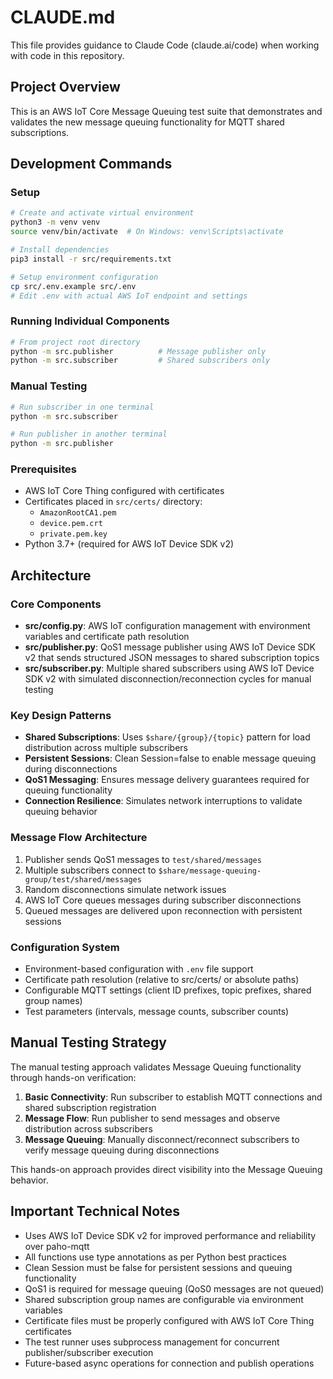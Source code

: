 # CLAUDE.md

This file provides guidance to Claude Code (claude.ai/code) when working with code in this repository.

## Project Overview

This is an AWS IoT Core Message Queuing test suite that demonstrates and validates the new message queuing functionality for MQTT shared subscriptions.

## Development Commands

### Setup
```bash
# Create and activate virtual environment
python3 -m venv venv
source venv/bin/activate  # On Windows: venv\Scripts\activate

# Install dependencies
pip3 install -r src/requirements.txt

# Setup environment configuration
cp src/.env.example src/.env
# Edit .env with actual AWS IoT endpoint and settings
```

### Running Individual Components
```bash
# From project root directory
python -m src.publisher          # Message publisher only
python -m src.subscriber         # Shared subscribers only
```

### Manual Testing
```bash
# Run subscriber in one terminal
python -m src.subscriber

# Run publisher in another terminal  
python -m src.publisher
```

### Prerequisites
- AWS IoT Core Thing configured with certificates
- Certificates placed in `src/certs/` directory:
  - `AmazonRootCA1.pem`
  - `device.pem.crt` 
  - `private.pem.key`
- Python 3.7+ (required for AWS IoT Device SDK v2)

## Architecture

### Core Components
- **src/config.py**: AWS IoT configuration management with environment variables and certificate path resolution
- **src/publisher.py**: QoS1 message publisher using AWS IoT Device SDK v2 that sends structured JSON messages to shared subscription topics  
- **src/subscriber.py**: Multiple shared subscribers using AWS IoT Device SDK v2 with simulated disconnection/reconnection cycles for manual testing

### Key Design Patterns
- **Shared Subscriptions**: Uses `$share/{group}/{topic}` pattern for load distribution across multiple subscribers
- **Persistent Sessions**: Clean Session=false to enable message queuing during disconnections
- **QoS1 Messaging**: Ensures message delivery guarantees required for queuing functionality
- **Connection Resilience**: Simulates network interruptions to validate queuing behavior

### Message Flow Architecture
1. Publisher sends QoS1 messages to `test/shared/messages`
2. Multiple subscribers connect to `$share/message-queuing-group/test/shared/messages`
3. Random disconnections simulate network issues
4. AWS IoT Core queues messages during subscriber disconnections
5. Queued messages are delivered upon reconnection with persistent sessions

### Configuration System
- Environment-based configuration with `.env` file support
- Certificate path resolution (relative to src/certs/ or absolute paths)
- Configurable MQTT settings (client ID prefixes, topic prefixes, shared group names)
- Test parameters (intervals, message counts, subscriber counts)

## Manual Testing Strategy

The manual testing approach validates Message Queuing functionality through hands-on verification:

1. **Basic Connectivity**: Run subscriber to establish MQTT connections and shared subscription registration
2. **Message Flow**: Run publisher to send messages and observe distribution across subscribers  
3. **Message Queuing**: Manually disconnect/reconnect subscribers to verify message queuing during disconnections

This hands-on approach provides direct visibility into the Message Queuing behavior.

## Important Technical Notes

- Uses AWS IoT Device SDK v2 for improved performance and reliability over paho-mqtt
- All functions use type annotations as per Python best practices
- Clean Session must be false for persistent sessions and queuing functionality
- QoS1 is required for message queuing (QoS0 messages are not queued)
- Shared subscription group names are configurable via environment variables
- Certificate files must be properly configured with AWS IoT Core Thing certificates
- The test runner uses subprocess management for concurrent publisher/subscriber execution
- Future-based async operations for connection and publish operations
